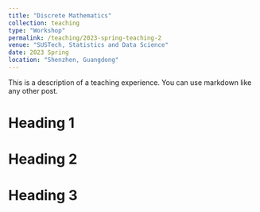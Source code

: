 ```yaml
---
title: "Discrete Mathematics"
collection: teaching
type: "Workshop"
permalink: /teaching/2023-spring-teaching-2
venue: "SUSTech, Statistics and Data Science"
date: 2023 Spring
location: "Shenzhen, Guangdong"
---
```


This is a description of a teaching experience. You can use markdown like any other post.

Heading 1
======

Heading 2
======

Heading 3
======
